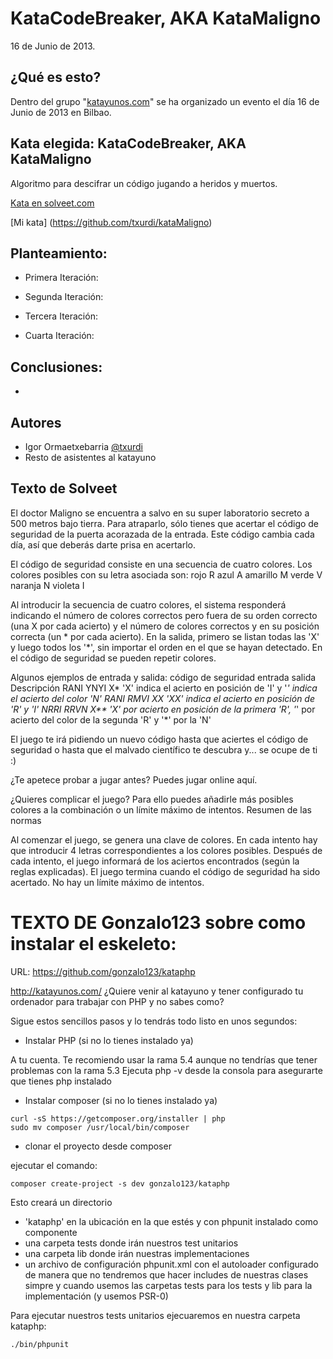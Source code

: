 KataCodeBreaker, AKA KataMaligno
===============================
16 de Junio de 2013.

## ¿Qué es esto?
Dentro del grupo "[katayunos.com](http://www.katayunos.com)" se ha organizado un evento el día 16 de Junio de 2013 en Bilbao.

## Kata elegida: KataCodeBreaker, AKA KataMaligno
Algoritmo para descifrar un código jugando a heridos y muertos.

[Kata en solveet.com](http://www.solveet.com/exercises/Kata-CodeBreaker/14)

[Mi kata] (https://github.com/txurdi/kataMaligno)

## Planteamiento:
- Primera Iteración:

- Segunda Iteración:

- Tercera Iteración:

- Cuarta Iteración:
 

## Conclusiones:
- 


## Autores
- Igor Ormaetxebarria [@txurdi](http://twitter.com/txurdi)
- Resto de asistentes al katayuno


## Texto de Solveet
El doctor Maligno se encuentra a salvo en su super laboratorio secreto a 500 metros bajo tierra. Para atraparlo, sólo tienes que acertar el código de seguridad de la puerta acorazada de la entrada. Este código cambia cada día, así que deberás darte prisa en acertarlo.

El código de seguridad consiste en una secuencia de cuatro colores. Los colores posibles con su letra asociada son:
rojo	R
azul	A
amarillo	M
verde	V
naranja	N
violeta	I

Al introducir la secuencia de cuatro colores, el sistema responderá indicando el número de colores correctos pero fuera de su orden correcto (una X por cada acierto) y el número de colores correctos y en su posición correcta (un * por cada acierto). En la salida, primero se listan todas las 'X' y luego todos los '*', sin importar el orden en el que se hayan detectado.
En el código de seguridad se pueden repetir colores.

Algunos ejemplos de entrada y salida:
código de seguridad	entrada	salida	Descripción
RANI	YNYI	X*	'X' indica el acierto en posición de 'I' y '*' indica el acierto del color 'N'
RANI	RMVI	XX	'XX' indica el acierto en posición de 'R' y 'I'
NRRI	RRVN	X**	'X' por acierto en posición de la primera 'R', '*' por acierto del color de la segunda 'R' y '*' por la 'N'

El juego te irá pidiendo un nuevo código hasta que aciertes el código de seguridad o hasta que el malvado científico te descubra y... se ocupe de ti :)

¿Te apetece probar a jugar antes? Puedes jugar online aquí.

¿Quieres complicar el juego? Para ello puedes añadirle más posibles colores a la combinación o un límite máximo de intentos.
Resumen de las normas

Al comenzar el juego, se genera una clave de colores.
En cada intento hay que introducir 4 letras correspondientes a los colores posibles.
Después de cada intento, el juego informará de los aciertos encontrados (según la reglas explicadas).
El juego termina cuando el código de seguridad ha sido acertado.
No hay un límite máximo de intentos.




TEXTO DE Gonzalo123 sobre como instalar el eskeleto:
====================================================
URL: https://github.com/gonzalo123/kataphp

http://katayunos.com/
¿Quiere venir al katayuno y tener configurado tu ordenador para trabajar con PHP y no sabes como?

Sigue estos sencillos pasos y lo tendrás todo listo en unos segundos:

+ Instalar PHP (si no lo tienes instalado ya)

A tu cuenta. Te recomiendo usar la rama 5.4 aunque no tendrías que tener problemas con la rama 5.3
Ejecuta php -v desde la consola para asegurarte que tienes php instalado

+ Instalar composer (si no lo tienes instalado ya)

```
curl -sS https://getcomposer.org/installer | php
sudo mv composer /usr/local/bin/composer 
```

+ clonar el proyecto desde composer

ejecutar el comando:

```
composer create-project -s dev gonzalo123/kataphp
```

Esto creará un directorio 
* 'kataphp' en la ubicación en la que estés y con phpunit instalado como componente
* una carpeta tests donde irán nuestros test unitarios
* una carpeta lib donde irán nuestras implementaciones
* un archivo de configuración phpunit.xml con el autoloader configurado de manera que no tendremos que hacer includes de nuestras clases simpre y cuando usemos las carpetas tests para los tests y lib para la implementación (y usemos PSR-0)

Para ejecutar nuestros tests unitarios ejecuaremos en nuestra carpeta kataphp:

```
./bin/phpunit
```
